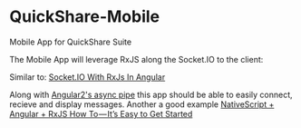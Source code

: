 # QuickShare-Mobile
Mobile App for QuickShare Suite

The Mobile App will leverage RxJS along the Socket.IO to the client:

Similar to: [Socket.IO With RxJs In Angular](http://www.syntaxsuccess.com/viewarticle/socket.io-with-rxjs-in-angular-2.0)

Along with [Angular2's async pipe](http://briantroncone.com/?p=623) this app should be able to easily connect, recieve and display messages. Another a good example [NativeScript + Angular + RxJS How To — It’s Easy to Get Started](https://medium.com/@ladyleet/nativescript-angular-rxjs-how-to-its-easy-to-get-started-67cfd91f3f19)

